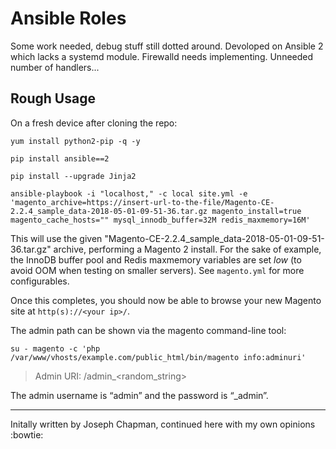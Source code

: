 # Ansible Roles

Some work needed, debug stuff still dotted around. Devoloped on Ansible 2 which lacks a systemd module. Firewalld needs implementing. Unneeded number of handlers...


## Rough Usage

On a fresh device after cloning the repo:

``` shell
yum install python2-pip -q -y

pip install ansible==2

pip install --upgrade Jinja2

ansible-playbook -i "localhost," -c local site.yml -e 'magento_archive=https://insert-url-to-the-file/Magento-CE-2.2.4_sample_data-2018-05-01-09-51-36.tar.gz magento_install=true magento_cache_hosts="" mysql_innodb_buffer=32M redis_maxmemory=16M'
```

This will use the given "Magento-CE-2.2.4_sample_data-2018-05-01-09-51-36.tar.gz" archive, performing a Magento 2 install. For the sake of example, the InnoDB buffer pool and Redis maxmemory variables are set _low_ (to avoid OOM when testing on smaller servers). See `magento.yml` for more configurables.

Once this completes, you should now be able to browse your new Magento site at `http(s)://<your ip>/`.

The admin path can be shown via the magento command-line tool:

`su - magento -c 'php /var/www/vhosts/example.com/public_html/bin/magento info:adminuri'`
> Admin URI: /admin_<random_string>

The admin username is “admin” and the password is “<your ip>_admin”.

---

Initally written by Joseph Chapman, continued here with my own opinions :bowtie:

